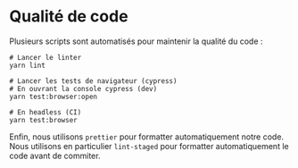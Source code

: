 # Qualité de code

Plusieurs scripts sont automatisés pour maintenir la qualité du code :

```shell script
# Lancer le linter
yarn lint 

# Lancer les tests de navigateur (cypress)
# En ouvrant la console cypress (dev)
yarn test:browser:open

# En headless (CI)
yarn test:browser
```

Enfin, nous utilisons `prettier` pour formatter automatiquement notre code. Nous utilisons en particulier
`lint-staged` pour formatter automatiquement le code avant de commiter.